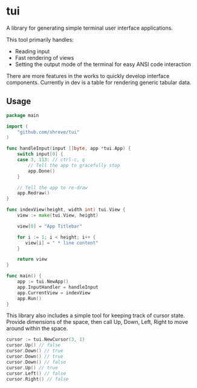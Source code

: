 tui
===

A library for generating simple terminal user interface applications.

This tool primarily handles:
 * Reading input
 * Fast rendering of views
 * Setting the output mode of the terminal for easy ANSI code interaction

There are more features in the works to quickly develop interface components.
Currently in dev is a table for rendering generic tabular data.

## Usage

```go
package main

import (
    "github.com/shreve/tui"
)

func handleInput(input []byte, app *tui.App) {
    switch input[0] {
    case 3, 113: // ctrl-c, q
        // Tell the app to gracefully stop
        app.Done()
    }

    // Tell the app to re-draw
    app.Redraw()
}

func indexView(height, width int) tui.View {
    view := make(tui.View, height)

    view[0] = "App Titlebar"

    for i := 1; i < height; i++ {
       view[i] = " * line content"
    }

    return view
}

func main() {
    app := tui.NewApp()
    app.InputHandler = handleInput
    app.CurrentView = indexView
    app.Run()
}
```

This library also includes a simple tool for keeping track of cursor state.
Provide dimensions of the space, then call Up, Down, Left, Right to move
around within the space.

```go
cursor := tui.NewCursor(3, 1)
cursor.Up() // false
cursor.Down() // true
cursor.Down() // true
cursor.Down() // false
cursor.Up() // true
cursor.Left() // false
cursor.Right() // false
```
